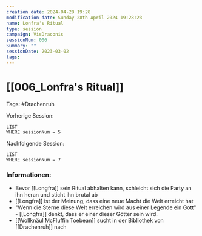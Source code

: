 ```yaml
---
creation date: 2024-04-28 19:28 
modification date: Sunday 28th April 2024 19:28:23 
name: Lonfra's Ritual
type: session 
campaign: VisDraconis
sessionNum: 006
Summary: ""
sessionDate: 2023-03-02
tags:
--- 
```


# [[006_Lonfra's Ritual]]

Tags: #Drachenruh 

Vorherige Session: 
```dataview
LIST
WHERE sessionNum = 5
```
Nachfolgende Session: 
```dataview
LIST
WHERE sessionNum = 7
```

### Informationen:
- Bevor [[Longfra]] sein Ritual abhalten kann, schleicht sich die Party an ihn heran und sticht ihn brutal ab
- [[Longfra]] ist der Meinung, dass eine neue Macht die Welt erreicht hat
- "Wenn die Sterne diese Welt erreichen wird aus einer Legende ein Gott" - [[Longfra]] denkt, dass er einer dieser Götter sein wird.
- [[Wollknäul McFluffin Toebean]] sucht in der Bibliothek von [[Drachenruh]] nach 
